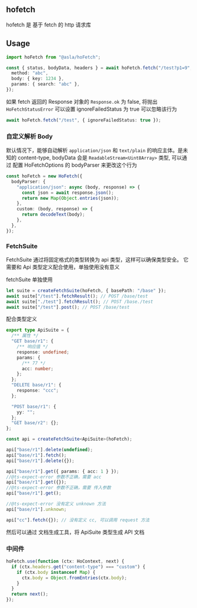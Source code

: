 ## hofetch

hofetch 是 基于 fetch 的 http 请求库

## Usage

```ts
import hoFetch from "@asla/hoFetch";
```

```ts
const { status, bodyData, headers } = await hoFetch.fetch("/test?p1=9", {
  method: "abc",
  body: { key: 1234 },
  params: { search: "abc" },
});
```

如果 fetch 返回的 Response 对象的 `Response.ok` 为 false, 将抛出 `HoFetchStatusError`
可以设置 ignoreFailedStatus 为 true 可以忽略该行为

```ts
await hoFetch.fetch("/test", { ignoreFailedStatus: true });
```

### 自定义解析 Body

默认情况下，能够自动解析 `application/json` 和 `text/plain` 的响应主体。是未知的 content-type, bodyData 会是 `ReadableStream<Uint8Array>` 类型, 可以通过 配置 HoFetchOptions 的 bodyParser 来更改这个行为

```ts
const hoFetch = new HoFetch({
  bodyParser: {
    "application/json": async (body, response) => {
      const json = await response.json();
      return new Map(Object.entries(json));
    },
    custom: (body, response) => {
      return decodeText(body);
    },
  },
});
```

### FetchSuite

FetchSuite 通过将固定格式的类型转换为 api 类型，这样可以确保类型安全。
它需要和 Api 类型定义配合使用，单独使用没有意义

fetchSuite 单独使用

```ts
let suite = createFetchSuite(hoFetch, { basePath: "/base" });
await suite["/test"].fetchResult(); // POST /base/test
await suite["./test"].fetchResult(); // POST /base./test
await suite["/test"].post(); // POST /base/test
```

配合类型定义

```ts
export type ApiSuite = {
  /** 属性 */
  "GET base/r1": {
    /** 响应值 */
    response: undefined;
    params: {
      /** 77 */
      acc: number;
    };
  };
  "DELETE base/r1": {
    response: "ccc";
  };

  "POST base/r1": {
    yy: "";
  };
  "GET base/r2": {};
};

const api = createFetchSuite<ApiSuite>(hoFetch);

api["base/r1"].delete(undefined);
api["base/r1"].fetch();
api["base/r1"].delete({});

api["base/r1"].get({ params: { acc: 1 } });
//@ts-expect-error 参数不正确，需要 acc
api["base/r1"].get({});
//@ts-expect-error 参数不正确，需要 传入参数
api["base/r1"].get();

//@ts-expect-error 没有定义 unknown 方法
api["base/r1"].unknown;

api["cc"].fetch({}); // 没有定义 cc, 可以调用 request 方法
```

然后可以通过 文档生成工具，将 ApiSuite 类型生成 API 文档

### 中间件

```ts
hoFetch.use(function (ctx: HoContext, next) {
  if (ctx.headers.get("content-type") === "custom") {
    if (ctx.body instanceof Map) {
      ctx.body = Object.fromEntries(ctx.body);
    }
  }
  return next();
});
```
